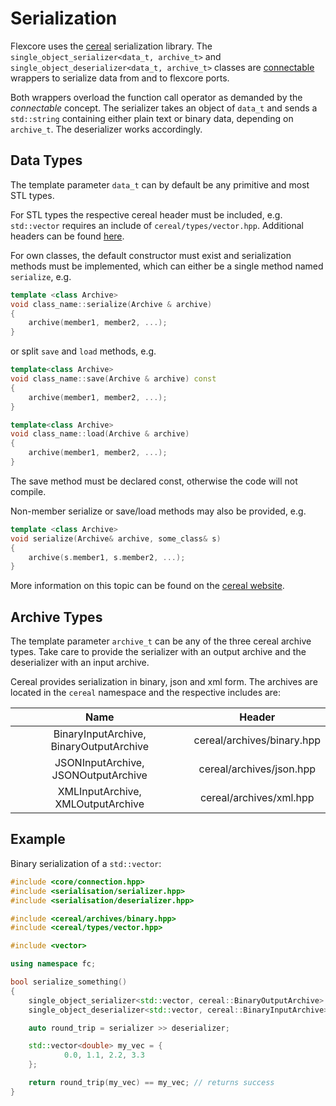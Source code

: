 Serialization
=============

Flexcore uses the [cereal](http://uscilab.github.io/cereal/) serialization
library. The `single_object_serializer<data_t, archive_t>` and
`single_object_deserializer<data_t, archive_t>` classes are [connectable](CoreConcept#connectable)
wrappers to serialize data from and to flexcore ports.

Both wrappers overload the function call operator as demanded by the _connectable_ concept. The serializer takes an object of `data_t` and sends a `std::string` containing either plain text or binary data, depending on `archive_t`. The deserializer works accordingly.

Data Types
----------

The template parameter `data_t` can by default be any primitive and most STL
types.

For STL types the respective cereal header must be included, e.g. `std::vector`
requires an include of `cereal/types/vector.hpp`. Additional headers can be
found [here][cereal-stl-doc].

For own classes, the default constructor must exist and serialization methods
must be implemented, which can either be a single method named `serialize`,
e.g.

```cpp
template <class Archive>
void class_name::serialize(Archive & archive)
{
	archive(member1, member2, ...);
}

```

or split `save` and `load` methods, e.g.

```cpp
template<class Archive>
void class_name::save(Archive & archive) const
{
	archive(member1, member2, ...);
}

template<class Archive>
void class_name::load(Archive & archive)
{
	archive(member1, member2, ...);
}
```

The save method must be declared const, otherwise the code will not compile.

Non-member serialize or save/load methods may also be provided, e.g.
```cpp
template <class Archive>
void serialize(Archive& archive, some_class& s)
{
	archive(s.member1, s.member2, ...);
}
```

More information on this topic can be found on the [cereal website][cereal-doc].

Archive Types
-------------

The template parameter `archive_t` can be any of the three cereal archive
types. Take care to provide the serializer with an output archive and the
deserializer with an input archive.

Cereal provides serialization in binary, json and xml form. The archives are
located in the `cereal` namespace and the respective includes are:

| Name                                    | Header                     |
| :-------------------------------------: | :------------------------: |
| BinaryInputArchive, BinaryOutputArchive | cereal/archives/binary.hpp |
| JSONInputArchive, JSONOutputArchive     | cereal/archives/json.hpp   |
| XMLInputArchive, XMLOutputArchive       | cereal/archives/xml.hpp    |

Example
-------

Binary serialization of a `std::vector`:
```cpp
#include <core/connection.hpp>
#include <serialisation/serializer.hpp>
#include <serialisation/deserializer.hpp>

#include <cereal/archives/binary.hpp>
#include <cereal/types/vector.hpp>

#include <vector>

using namespace fc;

bool serialize_something()
{
	single_object_serializer<std::vector, cereal::BinaryOutputArchive> serializer;
	single_object_deserializer<std::vector, cereal::BinaryInputArchive> deserializer;

	auto round_trip = serializer >> deserializer;

	std::vector<double> my_vec = {
			0.0, 1.1, 2.2, 3.3
	};

	return round_trip(my_vec) == my_vec; // returns success
}

```

[cereal-stl-doc]: http://uscilab.github.io/cereal/assets/doxygen/group__STLSupport.html
[cereal-doc]: http://uscilab.github.io/cereal/serialization_functions.html

